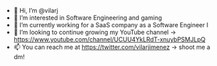 - 👋 Hi, I’m @vilarj
- 👀 I’m interested in Software Engineering and gaming
- 🌱 I’m currently working for a SaaS company as a Software Engineer I
- 💞️ I’m looking to continue growing my YouTube channel -> https://www.youtube.com/channel/UCUU4YkLRdT-xnuybPSMJLpQ
- 📫 You can reach me at https://twitter.com/vilarjimenez -> shoot me a dm!

<!---
vilarj/vilarj is a ✨ special ✨ repository because its `README.md` (this file) appears on your GitHub profile.
You can click the Preview link to take a look at your changes.
--->
